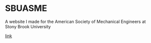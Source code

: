# SBUASME
A website I made for the American Society of Mechanical Engineers at Stony Brook University

[link](https://sbuasme.herokuapp.com)

